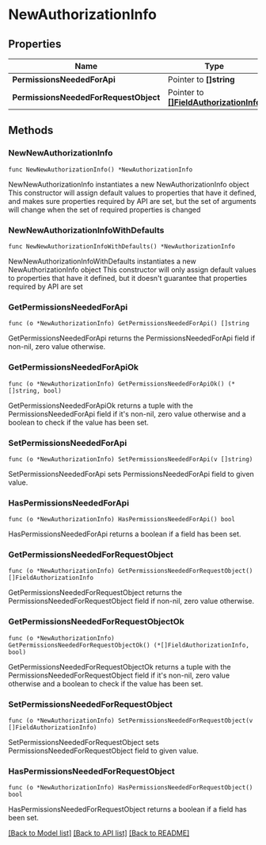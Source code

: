 # NewAuthorizationInfo

## Properties

Name | Type | Description | Notes
------------ | ------------- | ------------- | -------------
**PermissionsNeededForApi** | Pointer to **[]string** |  | [optional] 
**PermissionsNeededForRequestObject** | Pointer to [**[]FieldAuthorizationInfo**](FieldAuthorizationInfo.md) |  | [optional] 

## Methods

### NewNewAuthorizationInfo

`func NewNewAuthorizationInfo() *NewAuthorizationInfo`

NewNewAuthorizationInfo instantiates a new NewAuthorizationInfo object
This constructor will assign default values to properties that have it defined,
and makes sure properties required by API are set, but the set of arguments
will change when the set of required properties is changed

### NewNewAuthorizationInfoWithDefaults

`func NewNewAuthorizationInfoWithDefaults() *NewAuthorizationInfo`

NewNewAuthorizationInfoWithDefaults instantiates a new NewAuthorizationInfo object
This constructor will only assign default values to properties that have it defined,
but it doesn't guarantee that properties required by API are set

### GetPermissionsNeededForApi

`func (o *NewAuthorizationInfo) GetPermissionsNeededForApi() []string`

GetPermissionsNeededForApi returns the PermissionsNeededForApi field if non-nil, zero value otherwise.

### GetPermissionsNeededForApiOk

`func (o *NewAuthorizationInfo) GetPermissionsNeededForApiOk() (*[]string, bool)`

GetPermissionsNeededForApiOk returns a tuple with the PermissionsNeededForApi field if it's non-nil, zero value otherwise
and a boolean to check if the value has been set.

### SetPermissionsNeededForApi

`func (o *NewAuthorizationInfo) SetPermissionsNeededForApi(v []string)`

SetPermissionsNeededForApi sets PermissionsNeededForApi field to given value.

### HasPermissionsNeededForApi

`func (o *NewAuthorizationInfo) HasPermissionsNeededForApi() bool`

HasPermissionsNeededForApi returns a boolean if a field has been set.

### GetPermissionsNeededForRequestObject

`func (o *NewAuthorizationInfo) GetPermissionsNeededForRequestObject() []FieldAuthorizationInfo`

GetPermissionsNeededForRequestObject returns the PermissionsNeededForRequestObject field if non-nil, zero value otherwise.

### GetPermissionsNeededForRequestObjectOk

`func (o *NewAuthorizationInfo) GetPermissionsNeededForRequestObjectOk() (*[]FieldAuthorizationInfo, bool)`

GetPermissionsNeededForRequestObjectOk returns a tuple with the PermissionsNeededForRequestObject field if it's non-nil, zero value otherwise
and a boolean to check if the value has been set.

### SetPermissionsNeededForRequestObject

`func (o *NewAuthorizationInfo) SetPermissionsNeededForRequestObject(v []FieldAuthorizationInfo)`

SetPermissionsNeededForRequestObject sets PermissionsNeededForRequestObject field to given value.

### HasPermissionsNeededForRequestObject

`func (o *NewAuthorizationInfo) HasPermissionsNeededForRequestObject() bool`

HasPermissionsNeededForRequestObject returns a boolean if a field has been set.


[[Back to Model list]](../README.md#documentation-for-models) [[Back to API list]](../README.md#documentation-for-api-endpoints) [[Back to README]](../README.md)


